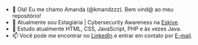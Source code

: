 - 👋 Olá! Eu me chamo Amanda (@kmandzzz). Bem vind@ ao meu repositório!
- 👀 Atualmente sou Estagiária | Cybersecurity Awareness na <a href="https://eskive.com">Eskive</a>.
- 🌱 Estudo atualmente HTML, CSS, JavaScript, PHP e às vezes Java. 
- 📫 Você pode me encontrar no <a href="https://www.linkedin.com/in/amanda-dias-de-oliveira-154933141/">LinkedIn</a> e entrar em contato por <a href="mailto:amandadeveloperr@gmail.com">E-mail</a>.

<!---
kmandzzz/kmandzzz is a ✨ special ✨ repository because its `README.md` (this file) appears on your GitHub profile.
You can click the Preview link to take a look at your changes.
--->
